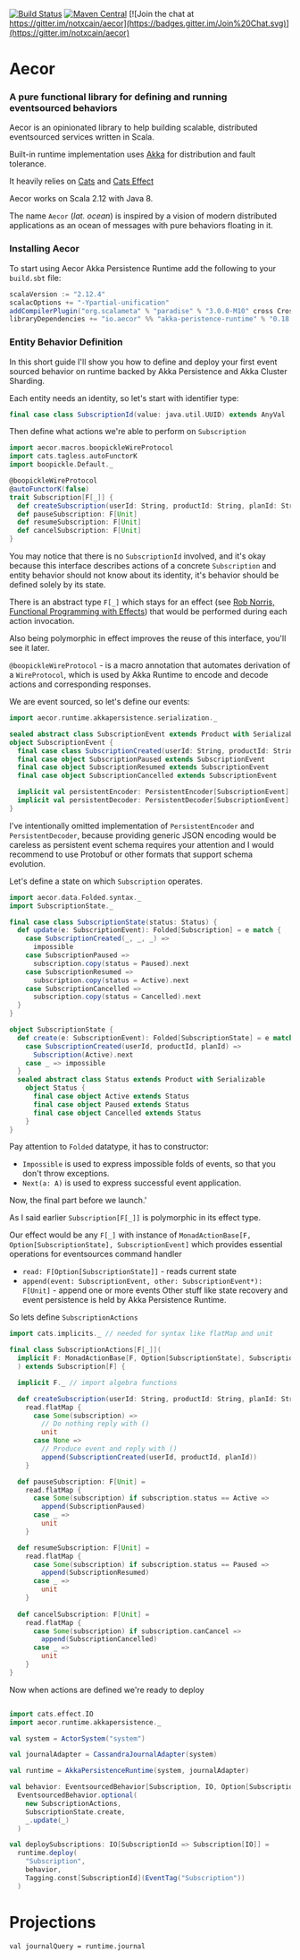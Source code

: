 
[![Build Status](https://img.shields.io/travis/notxcain/aecor/master.svg)](https://travis-ci.org/notxcain/aecor)
[![Maven Central](https://img.shields.io/maven-central/v/io.aecor/aecor-core_2.11.svg)](https://github.com/notxcain/aecor)
[![Join the chat at https://gitter.im/notxcain/aecor](https://badges.gitter.im/Join%20Chat.svg)](https://gitter.im/notxcain/aecor)


# Aecor
### A pure functional library for defining and running eventsourced behaviors

Aecor is an opinionated library to help building scalable, distributed eventsourced services written in Scala.

Built-in runtime implementation uses [Akka](https://github.com/akka/akka) for distribution and fault tolerance.

It heavily relies on [Cats](https://github.com/typelevel/cats) and [Cats Effect](https://github.com/typelevel/cats-effect)

Aecor works on Scala 2.12 with Java 8.

The name `Aecor` (_lat. ocean_) is inspired by a vision of modern distributed applications as an ocean of messages with pure behaviors floating in it.
    
### Installing Aecor

To start using Aecor Akka Persistence Runtime add the following to your `build.sbt` file:

```scala
scalaVersion := "2.12.4"
scalacOptions += "-Ypartial-unification"
addCompilerPlugin("org.scalameta" % "paradise" % "3.0.0-M10" cross CrossVersion.full)
libraryDependencies += "io.aecor" %% "akka-peristence-runtime" % "0.18.0-M1"
```

### Entity Behavior Definition

In this short guide I'll show you how to define and deploy your first event sourced behavior on runtime backed by Akka Persistence and Akka Cluster Sharding.

Each entity needs an identity, so let's start with identifier type:

```scala
final case class SubscriptionId(value: java.util.UUID) extends AnyVal
```

Then define what actions we're able to perform on `Subscription`

```scala
import aecor.macros.boopickleWireProtocol
import cats.tagless.autoFunctorK
import boopickle.Default._

@boopickleWireProtocol
@autoFunctorK(false)
trait Subscription[F[_]] {
  def createSubscription(userId: String, productId: String, planId: String): F[Unit]
  def pauseSubscription: F[Unit]
  def resumeSubscription: F[Unit]
  def cancelSubscription: F[Unit]
}
```

You may notice that there is no `SubscriptionId` involved, and it's okay because this interface describes actions of a concrete `Subscription` and entity behavior should not know about its identity, it's behavior should be defined solely by its state.

There is an abstract type `F[_]` which stays for an effect (see [Rob Norris, Functional Programming with Effects](https://www.youtube.com/watch?v=po3wmq4S15A)) that would be performed during each action invocation.

Also being polymorphic in effect improves the reuse of this interface, you'll see it later.

`@boopickleWireProtocol` - is a macro annotation that automates derivation of a `WireProtocol`, which is used by Akka Runtime to encode and decode actions and corresponding responses.

We are event sourced, so let's define our events:

```scala
import aecor.runtime.akkapersistence.serialization._

sealed abstract class SubscriptionEvent extends Product with Serializable
object SubscriptionEvent {
  final case class SubscriptionCreated(userId: String, productId: String, planId: String) extends SubscriptionEvent
  final case object SubscriptionPaused extends SubscriptionEvent
  final case object SubscriptionResumed extends SubscriptionEvent
  final case object SubscriptionCancelled extends SubscriptionEvent

  implicit val persistentEncoder: PersistentEncoder[SubscriptionEvent] = ???
  implicit val persistentDecoder: PersistentDecoder[SubscriptionEvent] = ???
}
```

I've intentionally omitted implementation of `PersistentEncoder` and `PersistentDecoder`, because providing generic JSON encoding would be careless as persistent event schema requires your attention and I would recommend to use Protobuf or other formats that support schema evolution.

Let's define a state on which `Subscription` operates.

```scala
import aecor.data.Folded.syntax._
import SubscriptionState._

final case class SubscriptionState(status: Status) {
  def update(e: SubscriptionEvent): Folded[Subscription] = e match {
    case SubscriptionCreated(_, _, _) =>
      impossible
    case SubscriptionPaused =>
      subscription.copy(status = Paused).next
    case SubscriptionResumed =>
      subscription.copy(status = Active).next
    case SubscriptionCancelled =>
      subscription.copy(status = Cancelled).next
  }
}

object SubscriptionState {
  def create(e: SubscriptionEvent): Folded[SubscriptionState] = e match {
    case SubscriptionCreated(userId, productId, planId) =>
      Subscription(Active).next
    case _ => impossible
  }
  sealed abstract class Status extends Product with Serializable
    object Status {
      final case object Active extends Status
      final case object Paused extends Status
      final case object Cancelled extends Status
    }
}

```

Pay attention to `Folded` datatype, it has to constructor:
- `Impossible` is used to express impossible folds of events, so that you don't throw exceptions.
- `Next(a: A)` is used to express successful event application.


Now, the final part before we launch.'

As I said earlier `Subscription[F[_]]` is polymorphic in its effect type.

Our effect would be any `F[_]` with instance of `MonadActionBase[F, Option[SubscriptionState], SubscriptionEvent]` which provides essential operations for eventsources command handler
* `read: F[Option[SubscriptionState]]` - reads current state
* `append(event: SubscriptionEvent, other: SubscriptionEvent*): F[Unit]` - append one or more events
Other stuff like state recovery and event persistence is held by Akka Persistence Runtime.

So lets define `SubscriptionActions`

```scala
import cats.implicits._ // needed for syntax like flatMap and unit

final class SubscriptionActions[F[_]](
  implicit F: MonadActionBase[F, Option[SubscriptionState], SubscriptionEvent]
  ) extends Subscription[F] {

  implicit F._ // import algebra functions

  def createSubscription(userId: String, productId: String, planId: String): F[Unit] =
    read.flatMap {
      case Some(subscription) =>
        // Do nothing reply with ()
        unit
      case None =>
        // Produce event and reply with ()
        append(SubscriptionCreated(userId, productId, planId))
    }

  def pauseSubscription: F[Unit] =
    read.flatMap {
      case Some(subscription) if subscription.status == Active =>
        append(SubscriptionPaused)
      case _ =>
        unit
    }

  def resumeSubscription: F[Unit] =
    read.flatMap {
      case Some(subscription) if subscription.status == Paused =>
        append(SubscriptionResumed)
      case _ =>
        unit
    }
   
  def cancelSubscription: F[Unit] =
    read.flatMap {
      case Some(subscription) if subscription.canCancel =>
        append(SubscriptionCancelled)
      case _ =>
        unit
    }
}
```

Now when actions are defined we're ready to deploy

```scala

import cats.effect.IO
import aecor.runtime.akkapersistence._

val system = ActorSystem("system")

val journalAdapter = CassandraJournalAdapter(system)

val runtime = AkkaPersistenceRuntime(system, journalAdapter)

val behavior: EventsourcedBehavior[Subscription, IO, Option[SubscriptionState], SubscriptionEvent]  
  EventsourcedBehavior.optional(
    new SubscriptionActions,
    SubscriptionState.create,
    _.update(_)
  )

val deploySubscriptions: IO[SubscriptionId => Subscription[IO]] =
  runtime.deploy(
    "Subscription",
    behavior,
    Tagging.const[SubscriptionId](EventTag("Subscription"))
  )
```

# Projections

```
val journalQuery = runtime.journal
```
